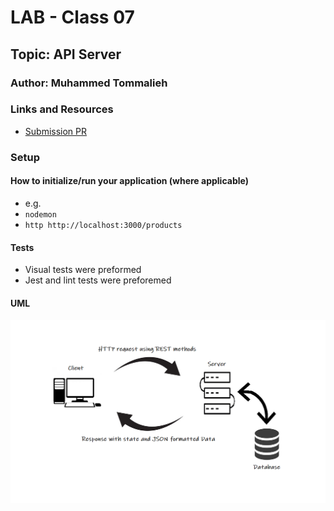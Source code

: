 # LAB - Class 07

## Topic: API Server

### Author: Muhammed Tommalieh

### Links and Resources

- [Submission PR](https://github.com/401-advanced-javascript-tommalieh/api-server/pull/2)

### Setup

#### How to initialize/run your application (where applicable)

- e.g.
- `nodemon`
- `http http://localhost:3000/products`


#### Tests

- Visual tests were preformed
- Jest and lint tests were preforemed

#### UML

![UML](./assets/UML.png)
